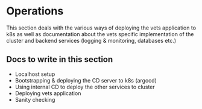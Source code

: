 # Operations
This section deals with the various ways of deploying the vets application to k8s as well as documentation about the 
vets specific implementation of the cluster and backend services (logging & monitoring, databases etc.)

## Docs to write in this section

* Localhost setup 
* Bootstrapping & deploying the CD server to k8s (argocd)
* Using internal CD to deploy the other services to cluster
* Deploying vets application
* Sanity checking
